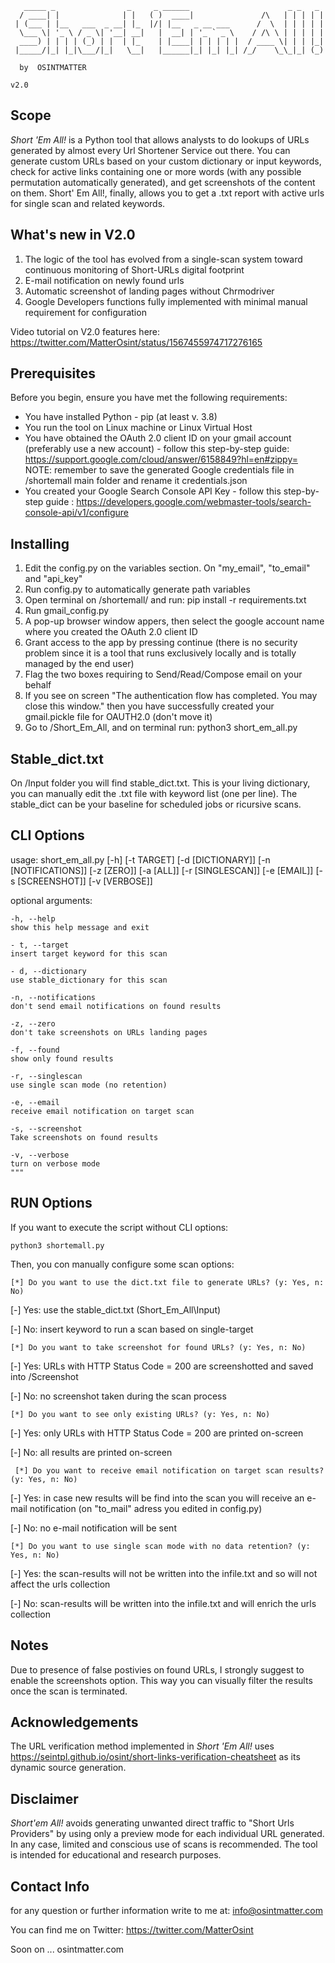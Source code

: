 ```
   _____ _                _     _ ______                      _ _   _ 
  / ____| |              | |   ( )  ____|               /\   | | | | |
 | (___ | |__   ___  _ __| |_  |/| |__   _ __ ___      /  \  | | | | |
  \___ \| '_ \ / _ \| '__| __|   |  __| | '_ ` _ \    / /\ \ | | | | |
  ____) | | | | (_) | |  | |_    | |____| | | | | |  / ____ \| | | |_|
 |_____/|_| |_|\___/|_|   \__|   |______|_| |_| |_| /_/    \_\_|_| (_)
                                                                    
  by  OSINTMATTER                                                      
                                                                     v2.0
```
## Scope
*Short 'Em All!* is a Python tool that allows analysts to do lookups of URLs generated by almost every Url Shortener Service out there.
You can generate custom URLs based on your custom dictionary or input keywords, check for active links containing one or more words (with any possible permutation automatically generated), and get screenshots of the content on them.
Short' Em All!, finally, allows you to get a .txt report with active urls for single scan and related keywords.

## What's new in V2.0

1. The logic of the tool has evolved from a single-scan system toward continuous monitoring of Short-URLs digital footprint 
2. E-mail notification on newly found urls 
3. Automatic screenshot of landing pages without Chrmodriver 
4. Google Developers functions fully implemented with minimal manual requirement for configuration 

Video tutorial on V2.0 features here: https://twitter.com/MatterOsint/status/1567455974717276165 

## Prerequisites
Before you begin, ensure you have met the following requirements:

* You have installed Python - pip (at least v. 3.8) 
* You run the tool on Linux machine or Linux Virtual Host 
* You have obtained the OAuth 2.0 client ID on your gmail account (preferably use a new account) - follow this step-by-step guide: https://support.google.com/cloud/answer/6158849?hl=en#zippy= 
NOTE: remember to save the generated Google credentials file in /shortemall main folder and rename it credentials.json 
* You created your Google Search Console API Key - follow this step-by-step guide : https://developers.google.com/webmaster-tools/search-console-api/v1/configure


## Installing
1. Edit the config.py on the variables section. On "my_email", "to_email" and "api_key"
2. Run config.py to automatically generate path variables
3. Open terminal on /shortemall/ and run: pip install -r requirements.txt
4. Run gmail_config.py
5. A pop-up browser window appers, then select the google account name where you created the OAuth 2.0 client ID 
6. Grant access to the app by pressing continue (there is no security problem since it is a tool that runs exclusively locally and is totally managed by the end user)
7. Flag the two boxes requiring to Send/Read/Compose email on your behalf
8. If you see on screen "The authentication flow has completed. You may close this window." then you have successfully created your gmail.pickle file for OAUTH2.0 (don't move it)
9. Go to /Short\_Em\_All, and on terminal run: python3 short\_em\_all.py

## Stable_dict.txt
On /Input folder you will find stable_dict.txt. This is your living dictionary, you can manually edit the .txt file with keyword list (one per line). The stable_dict can be your baseline for scheduled jobs or ricursive scans. 

## CLI Options

usage: short_em_all.py [-h] [-t TARGET] [-d [DICTIONARY]] [-n [NOTIFICATIONS]] [-z [ZERO]] [-a [ALL]] [-r [SINGLESCAN]] [-e [EMAIL]] [-s [SCREENSHOT]] [-v [VERBOSE]]

optional arguments: 

	-h, --help
	show this help message and exit
	
	- t, --target
	insert target keyword for this scan
	
	- d, --dictionary
	use stable_dictionary for this scan
	
	-n, --notifications
	don't send email notifications on found results
	
	-z, --zero
	don't take screenshots on URLs landing pages
	
	-f, --found
	show only found results
	
	-r, --singlescan
	use single scan mode (no retention)
	
	-e, --email
	receive email notification on target scan
	
	-s, --screenshot
	Take screenshots on found results
	
	-v, --verbose
	turn on verbose mode
    """
## RUN Options

If you want to execute the script without CLI options:

```
python3 shortemall.py 
```

Then, you con manually configure some scan options: 

```
[*] Do you want to use the dict.txt file to generate URLs? (y: Yes, n: No)
```

  [-] Yes: use the stable\_dict.txt (Short\_Em\_All\Input)
  
  [-] No: insert keyword to run a scan based on single-target
		
```
[*] Do you want to take screenshot for found URLs? (y: Yes, n: No)
```

  [-] Yes: URLs with HTTP Status Code = 200 are screenshotted and saved into /Screenshot
  
  [-] No: no screenshot taken during the scan process
		
```
[*] Do you want to see only existing URLs? (y: Yes, n: No)
```

  [-] Yes: only URLs with HTTP Status Code = 200 are printed on-screen
  
  [-] No: all results are printed on-screen
  
```
 [*] Do you want to receive email notification on target scan results? (y: Yes, n: No)
```
  [-] Yes: in case new results will be find into the scan you will receive an e-mail notification (on "to_mail" adress you edited in config.py) 
  
  [-] No: no e-mail notification will be sent 

```
[*] Do you want to use single scan mode with no data retention? (y: Yes, n: No)
```
  [-] Yes: the scan-results will not be written into the infile.txt and so will not affect the urls collection 
  
  [-] No: scan-results will be written into the infile.txt and will enrich the urls collection 
  

## Notes
Due to presence of false postivies on found URLs, I strongly suggest to enable the screenshots option. This way you can visually filter the results once the scan is terminated. 

## Acknowledgements

The URL verification method implemented in *Short 'Em All!* uses https://seintpl.github.io/osint/short-links-verification-cheatsheet as its dynamic source generation. 

## Disclaimer 

*Short'em All!* avoids generating unwanted direct traffic to "Short Urls Providers" by using only a preview mode for each individual URL generated. In any case, limited and conscious use of scans is recommended.
The tool is intended for educational and research purposes. 

## Contact Info

for any question or further information write to me at: info@osintmatter.com

You can find me on Twitter: https://twitter.com/MatterOsint 

Soon on ... osintmatter.com

